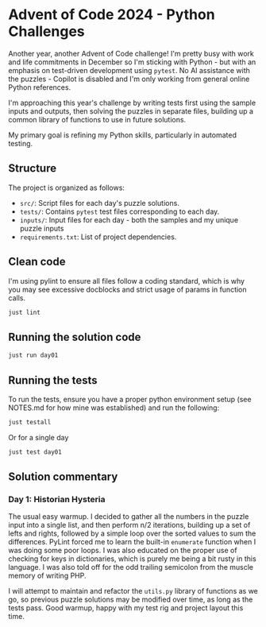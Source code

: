 # Advent of Code 2024 - Python Challenges

Another year, another Advent of Code challenge! I'm pretty busy with work and life commitments in December so I'm sticking with Python - but with an emphasis on test-driven development using `pytest`. No AI assistance with the puzzles - Copilot is disabled and I'm only working from general online Python references.

I'm approaching this year's challenge by writing tests first using the sample inputs and outputs, then solving the puzzles in separate files, building up a common library of functions to use in future solutions.

My primary goal is refining my Python skills, particularly in automated testing.

## Structure

The project is organized as follows:

- `src/`: Script files for each day's puzzle solutions.
- `tests/`: Contains `pytest` test files corresponding to each day.
- `inputs/`: Input files for each day - both the samples and my unique puzzle inputs
- `requirements.txt`: List of project dependencies.

## Clean code

I'm using pylint to ensure all files follow a coding standard, which is why you may see excessive docblocks and strict usage of params in function calls.

```bash
just lint
```

## Running the solution code

```bash
just run day01
```

## Running the tests

To run the tests, ensure you have a proper python environment setup (see NOTES.md for how mine was established) and run the following:

```bash
just testall
```

Or for a single day

```bash
just test day01
```

## Solution commentary

### Day 1: Historian Hysteria

The usual easy warmup. I decided to gather all the numbers in the puzzle input into a single list, and then perform n/2 iterations, building up a set of lefts and rights, followed by a simple loop over the sorted values to sum the differences. PyLint forced me to learn the built-in `enumerate` function when I was doing some poor loops. I was also educated on the proper use of checking for keys in dictionaries, which is purely me being a bit rusty in this language. I was also told off for the odd trailing semicolon from the muscle memory of writing PHP.

I will attempt to maintain and refactor the `utils.py` library of functions as we go, so previous puzzle solutions may be modified over time, as long as the tests pass. Good warmup, happy with my test rig and project layout this time.
